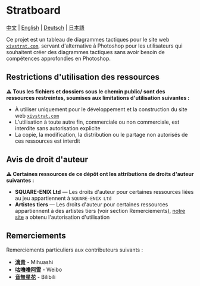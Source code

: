 # Stratboard

[中文](./README.md) | [English](./README_en.md) | [Deutsch](./README_de.md) | [日本語](./README_ja.md)

Ce projet est un tableau de diagrammes tactiques pour le site web [`xivstrat.com`](https://xivstrat.com), servant d'alternative à Photoshop pour les utilisateurs qui souhaitent créer des diagrammes tactiques sans avoir besoin de compétences approfondies en Photoshop.

## Restrictions d'utilisation des ressources

**⚠️ Tous les fichiers et dossiers sous le chemin public/ sont des ressources restreintes, soumises aux limitations d'utilisation suivantes :**

- À utiliser uniquement pour le développement et la construction du site web [`xivstrat.com`](https://xivstrat.com)
- L'utilisation à toute autre fin, commerciale ou non commerciale, est interdite sans autorisation explicite
- La copie, la modification, la distribution ou le partage non autorisés de ces ressources est interdit

## Avis de droit d'auteur

**⚠️ Certaines ressources de ce dépôt ont les attributions de droits d'auteur suivantes :**

- **SQUARE-ENIX Ltd** — Les droits d'auteur pour certaines ressources liées au jeu appartiennent à `SQUARE-ENIX Ltd`
- **Artistes tiers** — Les droits d'auteur pour certaines ressources appartiennent à des artistes tiers (voir section Remerciements), [notre site](https://xivstrat.com) a obtenu l'autorisation d'utilisation

## Remerciements

Remerciements particuliers aux contributeurs suivants :

- [**漓青**](https://www.mihuashi.com/profiles/81270) - Mihuashi
- [**咕噜噜阿雪**](https://weibo.com/u/2251298575) - Weibo
- [**音無星花**](https://space.bilibili.com/351806141) - Bilibili
